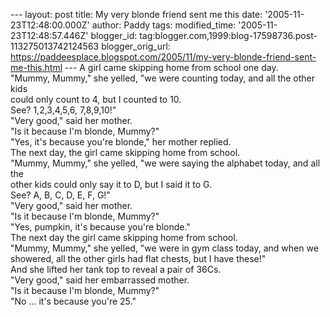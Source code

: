 \-\-- layout: post title: My very blonde friend sent me this date:
\'2005-11-23T12:48:00.000Z\' author: Paddy tags: modified\_time:
\'2005-11-23T12:48:57.446Z\' blogger\_id:
tag:blogger.com,1999:blog-17598736.post-113275013742124563
blogger\_orig\_url:
https://paddeesplace.blogspot.com/2005/11/my-very-blonde-friend-sent-me-this.html
\-\-- A girl came skipping home from school one day.\
\"Mummy, Mummy,\" she yelled, \"we were counting today, and all the
other\
kids\
could only count to 4, but I counted to 10.\
See? 1,2,3,4,5,6, 7,8,9,10!\"\
\"Very good,\" said her mother.\
\"Is it because I\'m blonde, Mummy?\"\
\"Yes, it\'s because you\'re blonde,\" her mother replied.\
The next day, the girl came skipping home from school.\
\"Mummy, Mummy,\" she yelled, \"we were saying the alphabet today, and
all\
the\
other kids could only say it to D, but I said it to G.\
See? A, B, C, D, E, F, G!\"\
\"Very good,\" said her mother.\
\"Is it because I\'m blonde, Mummy?\"\
\"Yes, pumpkin, it\'s because you\'re blonde.\"\
The next day the girl came skipping home from school.\
\"Mummy, Mummy,\" she yelled, \"we were in gym class today, and when we\
showered, all the other girls had flat chests, but I have these!\"\
And she lifted her tank top to reveal a pair of 36Cs.\
\"Very good,\" said her embarrassed mother.\
\"Is it because I\'m blonde, Mummy?\"\
\"No \... it\'s because you\'re 25.\"
